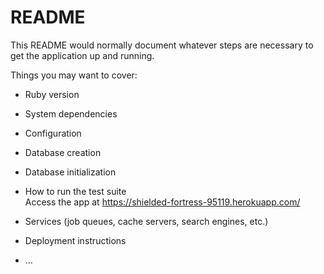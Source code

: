 # README

This README would normally document whatever steps are necessary to get the
application up and running.

Things you may want to cover:

* Ruby version

* System dependencies

* Configuration

* Database creation

* Database initialization

* How to run the test suite <br>
Access the app at https://shielded-fortress-95119.herokuapp.com/
  
* Services (job queues, cache servers, search engines, etc.)

* Deployment instructions

* ...
